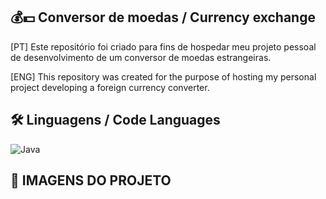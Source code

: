 ## 💰💵 Conversor de moedas / Currency exchange

[PT] Este repositório foi criado para fins de hospedar meu projeto pessoal de desenvolvimento de um conversor de moedas estrangeiras.

[ENG] This repository was created for the purpose of hosting my personal project developing a foreign currency converter.

## 🛠️ Linguagens / Code Languages

![Java](https://img.shields.io/badge/java-%23ED8B00.svg?style=for-the-badge&logo=openjdk&logoColor=white)

## 📸 IMAGENS DO PROJETO



